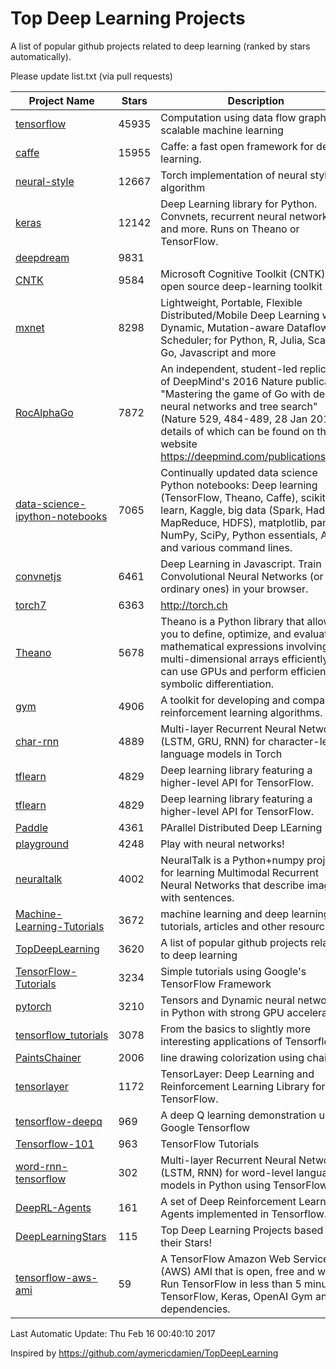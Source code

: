 # Top Deep Learning Projects
A list of popular github projects related to deep learning (ranked by stars automatically).

Please update list.txt (via pull requests)

| Project Name| Stars | Description 
| ------- | ------ | ------  
| [tensorflow](https://github.com/tensorflow/tensorflow) | 45935 | Computation using data flow graphs for scalable machine learning |  
| [caffe](https://github.com/BVLC/caffe) | 15955 | Caffe: a fast open framework for deep learning. |  
| [neural-style](https://github.com/jcjohnson/neural-style) | 12667 | Torch implementation of neural style algorithm |  
| [keras](https://github.com/fchollet/keras) | 12142 | Deep Learning library for Python. Convnets, recurrent neural networks, and more. Runs on Theano or TensorFlow. |  
| [deepdream](https://github.com/google/deepdream) | 9831 |  |  
| [CNTK](https://github.com/Microsoft/CNTK) | 9584 | Microsoft Cognitive Toolkit (CNTK), an open source deep-learning toolkit |  
| [mxnet](https://github.com/dmlc/mxnet) | 8298 | Lightweight, Portable, Flexible Distributed/Mobile Deep Learning with Dynamic, Mutation-aware Dataflow Dep Scheduler; for Python, R, Julia, Scala, Go, Javascript and more |  
| [RocAlphaGo](https://github.com/Rochester-NRT/RocAlphaGo) | 7872 | An independent, student-led replication of DeepMind's 2016 Nature publication, "Mastering the game of Go with deep neural networks and tree search" (Nature 529, 484-489, 28 Jan 2016), details of which can be found on their website https://deepmind.com/publications.html. |  
| [data-science-ipython-notebooks](https://github.com/donnemartin/data-science-ipython-notebooks) | 7065 | Continually updated data science Python notebooks: Deep learning (TensorFlow, Theano, Caffe), scikit-learn, Kaggle, big data (Spark, Hadoop MapReduce, HDFS), matplotlib, pandas, NumPy, SciPy, Python essentials, AWS, and various command lines. |  
| [convnetjs](https://github.com/karpathy/convnetjs) | 6461 | Deep Learning in Javascript. Train Convolutional Neural Networks (or ordinary ones) in your browser. |  
| [torch7](https://github.com/torch/torch7) | 6363 | http://torch.ch |  
| [Theano](https://github.com/Theano/Theano) | 5678 | Theano is a Python library that allows you to define, optimize, and evaluate mathematical expressions involving multi-dimensional arrays efficiently. It can use GPUs and perform efficient symbolic differentiation. |  
| [gym](https://github.com/openai/gym) | 4906 | A toolkit for developing and comparing reinforcement learning algorithms. |  
| [char-rnn](https://github.com/karpathy/char-rnn) | 4889 | Multi-layer Recurrent Neural Networks (LSTM, GRU, RNN) for character-level language models in Torch |  
| [tflearn](https://github.com/tflearn/tflearn) | 4829 | Deep learning library featuring a higher-level API for TensorFlow. |  
| [tflearn](https://github.com/tflearn/tflearn) | 4829 | Deep learning library featuring a higher-level API for TensorFlow. |  
| [Paddle](https://github.com/PaddlePaddle/Paddle) | 4361 | PArallel Distributed Deep LEarning |  
| [playground](https://github.com/tensorflow/playground) | 4248 | Play with neural networks! |  
| [neuraltalk](https://github.com/karpathy/neuraltalk) | 4002 | NeuralTalk is a Python+numpy project for learning Multimodal Recurrent Neural Networks that describe images with sentences. |  
| [Machine-Learning-Tutorials](https://github.com/ujjwalkarn/Machine-Learning-Tutorials) | 3672 | machine learning and deep learning tutorials, articles and other resources  |  
| [TopDeepLearning](https://github.com/aymericdamien/TopDeepLearning) | 3620 | A list of popular github projects related to deep learning |  
| [TensorFlow-Tutorials](https://github.com/nlintz/TensorFlow-Tutorials) | 3234 | Simple tutorials using Google's TensorFlow Framework |  
| [pytorch](https://github.com/pytorch/pytorch) | 3210 | Tensors and Dynamic neural networks in Python  with strong GPU acceleration |  
| [tensorflow_tutorials](https://github.com/pkmital/tensorflow_tutorials) | 3078 | From the basics to slightly more interesting applications of Tensorflow |  
| [PaintsChainer](https://github.com/pfnet/PaintsChainer) | 2006 | line drawing colorization using chainer |  
| [tensorlayer](https://github.com/zsdonghao/tensorlayer) | 1172 | TensorLayer: Deep Learning and Reinforcement Learning Library for TensorFlow. |  
| [tensorflow-deepq](https://github.com/nivwusquorum/tensorflow-deepq) | 969 | A deep Q learning demonstration using Google Tensorflow |  
| [Tensorflow-101](https://github.com/sjchoi86/Tensorflow-101) | 963 | TensorFlow Tutorials |  
| [word-rnn-tensorflow](https://github.com/hunkim/word-rnn-tensorflow) | 302 | Multi-layer Recurrent Neural Networks (LSTM, RNN) for word-level language models in Python using TensorFlow. |  
| [DeepRL-Agents](https://github.com/awjuliani/DeepRL-Agents) | 161 | A set of Deep Reinforcement Learning Agents implemented in Tensorflow. |  
| [DeepLearningStars](https://github.com/hunkim/DeepLearningStars) | 115 | Top Deep Learning Projects based on their Stars! |  
| [tensorflow-aws-ami](https://github.com/ritchieng/tensorflow-aws-ami) | 59 | A TensorFlow Amazon Web Service (AWS) AMI that is open, free and works. Run TensorFlow in less than 5 minutes. TensorFlow, Keras, OpenAI Gym and all dependencies. |  

Last Automatic Update: Thu Feb 16 00:40:10 2017

Inspired by https://github.com/aymericdamien/TopDeepLearning